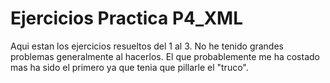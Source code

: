 # Ejercicios Practica P4_XML
Aqui estan los ejercicios resueltos del 1 al 3. No he tenido grandes problemas generalmente al hacerlos. El que probablemente me ha costado mas ha sido el primero
ya que tenia que pillarle el "truco".